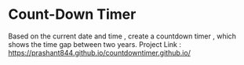 # Count-Down Timer
Based on the current date and time , create a countdown timer , which shows the time gap between two years.
Project Link : https://prashant844.github.io/countdowntimer.github.io/
